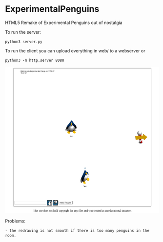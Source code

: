 # ExperimentalPenguins
HTML5 Remake of Experimental Penguins out of nostalgia 

To run the server:
```
python3 server.py
```

To run the client you can upload everything in web/ to a webserver or
```
python3 -m http.server 8080
```

![Image of Experimental Penguins running](/epeng_screenshot.png)

Problems:
```
- the redrawing is not smooth if there is too many penguins in the room.
```
